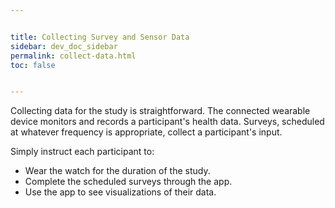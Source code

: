 ```yaml
---


title: Collecting Survey and Sensor Data
sidebar: dev_doc_sidebar
permalink: collect-data.html
toc: false


---
```




Collecting data for the study is straightforward. The connected wearable device monitors and records a participant's health data. Surveys, scheduled at whatever frequency is appropriate, collect a participant's input.

Simply instruct each participant to:

- Wear the watch for the duration of the study.
- Complete the scheduled surveys through the app.
- Use the app to see visualizations of their data.
